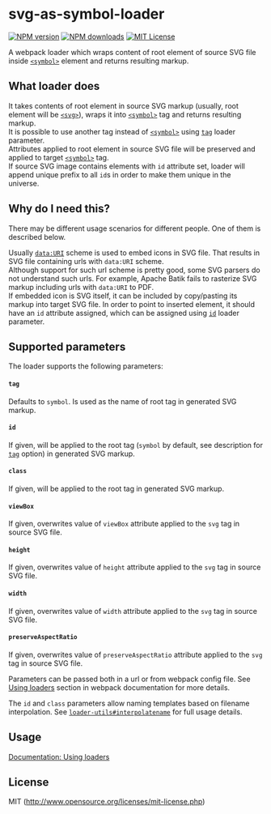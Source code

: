 # svg-as-symbol-loader

[![NPM version][npm-version-image]][npm-url] [![NPM downloads][npm-downloads-image]][npm-url] [![MIT License][license-image]][license-url]

A webpack loader which wraps content of root element of source SVG file inside [`<symbol>`](https://developer.mozilla.org/en-US/docs/Web/SVG/Element/symbol) element and returns resulting markup.

## What loader does

It takes contents of root element in source SVG markup (usually, root element will be [`<svg>`](https://developer.mozilla.org/en-US/docs/Web/SVG/Element/svg)), wraps it into [`<symbol>`](https://developer.mozilla.org/en-US/docs/Web/SVG/Element/symbol) tag and returns resulting markup.  
 It is possible to use another tag instead of [`<symbol>`](https://developer.mozilla.org/en-US/docs/Web/SVG/Element/symbol) using [`tag`](#tag) loader parameter.  
 Attributes applied to root element in source SVG file will be preserved and applied to target [`<symbol>`](https://developer.mozilla.org/en-US/docs/Web/SVG/Element/symbol) tag.  
 If source SVG image contains elements with `id` attribute set, loader will append unique prefix to all `id`s in order to make them unique in the universe.

## Why do I need this?

There may be different usage scenarios for different people. One of them is described below.

Usually [`data:URI`](https://developer.mozilla.org/en-US/docs/Web/HTTP/data_URIs) scheme is used to embed icons in SVG file. That results in SVG file containing urls with `data:URI` scheme.  
Although support for such url scheme is pretty good, some SVG parsers do not understand such urls. For example, Apache Batik fails to rasterize SVG markup including urls with `data:URI` to PDF.  
If embedded icon is SVG itself, it can be included by copy/pasting its markup into target SVG file.
In order to point to inserted element, it should have an `id` attribute assigned, which can be assigned using [`id`](#id) loader parameter.

## Supported parameters

The loader supports the following parameters:

#### `tag`

Defaults to `symbol`. Is used as the name of root tag in generated SVG markup.

#### `id`

If given, will be applied to the root tag (`symbol` by default, see description for [`tag`](#tag) option) in generated SVG markup.

#### `class`

If given, will be applied to the root tag in generated SVG markup.

#### `viewBox`

If given, overwrites value of `viewBox` attribute applied to the `svg` tag in source SVG file.

#### `height`

If given, overwrites value of `height` attribute applied to the `svg` tag in source SVG file.

#### `width`

If given, overwrites value of `width` attribute applied to the `svg` tag in source SVG file.

#### `preserveAspectRatio`

If given, overwrites value of `preserveAspectRatio` attribute applied to the `svg` tag in source SVG file.

Parameters can be passed both in a url or from webpack config file. See [Using loaders](http://webpack.github.io/docs/using-loaders.html) section in webpack documentation for more details.

The `id` and `class` parameters allow naming templates based on filename interpolation. See [`loader-utils#interpolatename`](https://github.com/webpack/loader-utils#interpolatename) for full usage details.

## Usage

[Documentation: Using loaders](http://webpack.github.io/docs/using-loaders.html)

## License

MIT (http://www.opensource.org/licenses/mit-license.php)

[license-image]: http://img.shields.io/badge/license-MIT-blue.svg?style=flat
[license-url]: LICENSE
[npm-url]: https://www.npmjs.org/package/svg-as-symbol-loader
[npm-version-image]: https://img.shields.io/npm/v/svg-as-symbol-loader.svg?style=flat
[npm-downloads-image]: https://img.shields.io/npm/dm/svg-as-symbol-loader.svg?style=flat
